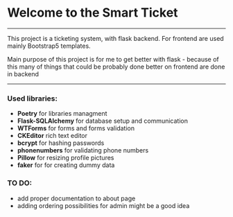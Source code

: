 <h1>Welcome to the Smart Ticket</h1>

<hr>

<p>This project is a ticketing system, with flask backend. For frontend are used mainly Bootstrap5 templates.</p>
<p>Main purpose of this project is for me to get better with flask - because of this many of things that could be probably done better on frontend are done in backend</p>
<hr>
<h3>Used libraries:</h3>
<ul>
    <li><b>Poetry</b> for libraries managment</li>
    <li><b>Flask-SQLAlchemy</b> for database setup and communication</li>
    <li><b>WTForms</b> for forms and forms validation</li>
    <li><b>CKEditor</b> rich text editor</li>
    <li><b>bcrypt</b> for hashing passwords</li>
    <li><b>phonenumbers</b> for validating phone numbers</li>
    <li><b>Pillow</b> for resizing profile pictures</li>
    <li><b>faker</b> for for creating dummy data</li>
</ul>


<h3>TO DO:</h3>
<ul>
    <li>add proper documentation to about page</li>
    <li>adding ordering possibilities for admin might be a good idea</li>
</ul>